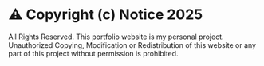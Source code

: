 # ⚠️ Copyright (c) Notice 2025
All Rights Reserved.
This portfolio website is my personal project.  
Unauthorized Copying, Modification or Redistribution of this website or any part of this project without permission is prohibited.  
